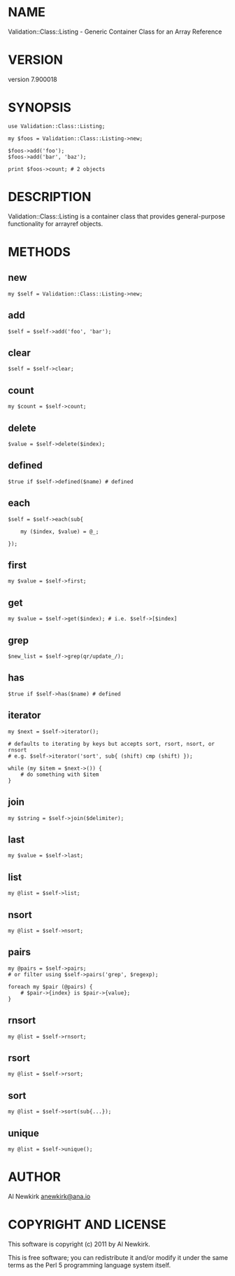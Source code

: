 # NAME

Validation::Class::Listing - Generic Container Class for an Array Reference

# VERSION

version 7.900018

# SYNOPSIS

    use Validation::Class::Listing;

    my $foos = Validation::Class::Listing->new;

    $foos->add('foo');
    $foos->add('bar', 'baz');

    print $foos->count; # 2 objects

# DESCRIPTION

Validation::Class::Listing is a container class that provides general-purpose
functionality for arrayref objects.

# METHODS

## new

    my $self = Validation::Class::Listing->new;

## add

    $self = $self->add('foo', 'bar');

## clear

    $self = $self->clear;

## count

    my $count = $self->count;

## delete

    $value = $self->delete($index);

## defined

    $true if $self->defined($name) # defined

## each

    $self = $self->each(sub{

        my ($index, $value) = @_;

    });

## first

    my $value = $self->first;

## get

    my $value = $self->get($index); # i.e. $self->[$index]

## grep

    $new_list = $self->grep(qr/update_/);

## has

    $true if $self->has($name) # defined

## iterator

    my $next = $self->iterator();

    # defaults to iterating by keys but accepts sort, rsort, nsort, or rnsort
    # e.g. $self->iterator('sort', sub{ (shift) cmp (shift) });

    while (my $item = $next->()) {
        # do something with $item
    }

## join

    my $string = $self->join($delimiter);

## last

    my $value = $self->last;

## list

    my @list = $self->list;

## nsort

    my @list = $self->nsort;

## pairs

    my @pairs = $self->pairs;
    # or filter using $self->pairs('grep', $regexp);

    foreach my $pair (@pairs) {
        # $pair->{index} is $pair->{value};
    }

## rnsort

    my @list = $self->rnsort;

## rsort

    my @list = $self->rsort;

## sort

    my @list = $self->sort(sub{...});

## unique

    my @list = $self->unique();

# AUTHOR

Al Newkirk <anewkirk@ana.io>

# COPYRIGHT AND LICENSE

This software is copyright (c) 2011 by Al Newkirk.

This is free software; you can redistribute it and/or modify it under
the same terms as the Perl 5 programming language system itself.
